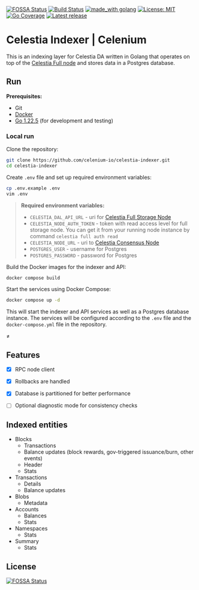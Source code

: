 [![FOSSA Status](https://app.fossa.com/api/projects/git%2Bgithub.com%2Fcelenium-io%2Fcelestia-indexer.svg?type=shield&issueType=license)](https://app.fossa.com/projects/git%2Bgithub.com%2Fcelenium-io%2Fcelestia-indexer?ref=badge_shield&issueType=license)
[![Build Status](https://github.com/celenium-io/celestia-indexer/workflows/Build/badge.svg)](https://github.com/celenium-io/celestia-indexer/actions?query=branch%3Amaster+workflow%3A%22Build%22)
[![made_with golang](https://img.shields.io/badge/made_with-golang-blue.svg)](https://golang.org/)
[![License: MIT](https://img.shields.io/badge/License-MIT-yellow.svg)](https://opensource.org/licenses/MIT)
[![Go Coverage](https://github.com/celenium-io/celestia-indexer/wiki/coverage.svg)](https://raw.githack.com/wiki/celenium-io/celestia-indexer/coverage.html)
[![Latest release](https://img.shields.io/github/v/release/celenium-io/celestia-indexer.svg)](https://github.com/celenium-io/celestia-indexer/releases)

# Celestia Indexer | Celenium #

This is an indexing layer for Celestia DA written in Golang that operates on top of the [Celestia Full node](https://docs.celestia.org/nodes/consensus-full-node/) and stores data in a Postgres database.

## Run

**Prerequisites:**

- Git
- [Docker](https://docs.docker.com/engine/install/)
- [Go 1.22.5](https://go.dev/doc/install) (for development and testing)

### Local run ###

Clone the repository:

```sh
git clone https://github.com/celenium-io/celestia-indexer.git
cd celestia-indexer
```

Create `.env` file and set up required environment variables:

```sh
cp .env.example .env
vim .env
``` 

> **Required environment variables:**
> 
> - `CELESTIA_DAL_API_URL` - uri for [Celestia Full Storage Node](https://docs.celestia.org/nodes/full-storage-node)
> - `CELESTIA_NODE_AUTH_TOKEN` - token with read access level for full storage node. You can get it from your running node instance by command `celestia full auth read`
> - `CELESTIA_NODE_URL` - uri to [Celestia Consensus Node](https://docs.celestia.org/nodes/consensus-node)
> - `POSTGRES_USER` - username for Postgres
> - `POSTGRES_PASSWORD` - password for Postgres
>

Build the Docker images for the indexer and API:

```sh
docker compose build
```

Start the services using Docker Compose:

```sh
docker compose up -d
```

This will start the indexer and API services as well as a Postgres database instance.
The services will be configured according to the `.env` file and the `docker-compose.yml` file in the repository.

≠
## Features ##

- [x] RPC node client
- [x] Rollbacks are handled
- [x] Database is partitioned for better performance
- [ ] Optional diagnostic mode for consistency checks


## Indexed entities ##

- Blocks
    - Transactions
    - Balance updates (block rewards, gov-triggered issuance/burn, other events)
    - Header
    - Stats
- Transactions
    - Details
    - Balance updates
- Blobs
    - Metadata
- Accounts
    - Balances
    - Stats
- Namespaces
    - Stats
- Summary
    - Stats


## License
[![FOSSA Status](https://app.fossa.com/api/projects/git%2Bgithub.com%2Fcelenium-io%2Fcelestia-indexer.svg?type=large)](https://app.fossa.com/projects/git%2Bgithub.com%2Fcelenium-io%2Fcelestia-indexer?ref=badge_large)
